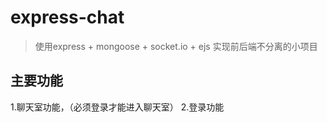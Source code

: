 # express-chat

>使用express + mongoose + socket.io + ejs 实现前后端不分离的小项目

## 主要功能
1.聊天室功能，（必须登录才能进入聊天室）
2.登录功能